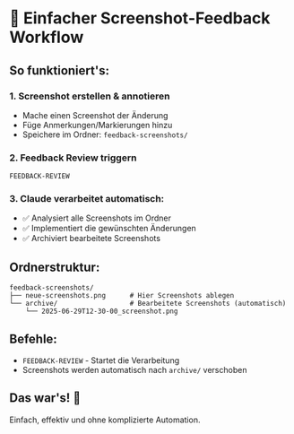 # 📸 Einfacher Screenshot-Feedback Workflow

## So funktioniert's:

### 1. Screenshot erstellen & annotieren
- Mache einen Screenshot der Änderung
- Füge Anmerkungen/Markierungen hinzu
- Speichere im Ordner: `feedback-screenshots/`

### 2. Feedback Review triggern
```
FEEDBACK-REVIEW
```

### 3. Claude verarbeitet automatisch:
- ✅ Analysiert alle Screenshots im Ordner
- ✅ Implementiert die gewünschten Änderungen
- ✅ Archiviert bearbeitete Screenshots

## Ordnerstruktur:
```
feedback-screenshots/
├── neue-screenshots.png      # Hier Screenshots ablegen
└── archive/                  # Bearbeitete Screenshots (automatisch)
    └── 2025-06-29T12-30-00_screenshot.png
```

## Befehle:

- `FEEDBACK-REVIEW` - Startet die Verarbeitung
- Screenshots werden automatisch nach `archive/` verschoben

## Das war's! 🎯

Einfach, effektiv und ohne komplizierte Automation.